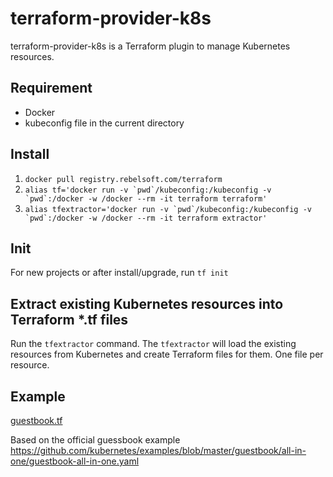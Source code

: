 # terraform-provider-k8s
terraform-provider-k8s is a Terraform plugin to manage Kubernetes resources.

## Requirement
 - Docker
 - kubeconfig file in the current directory
 
## Install
1. ```docker pull registry.rebelsoft.com/terraform```
2. ```alias tf='docker run -v `pwd`/kubeconfig:/kubeconfig -v `pwd`:/docker -w /docker --rm -it terraform terraform'```
3. ```alias tfextractor='docker run -v `pwd`/kubeconfig:/kubeconfig -v `pwd`:/docker -w /docker --rm -it terraform extractor'```


## Init
For new projects or after install/upgrade, run ```tf init```

## Extract existing Kubernetes resources into Terraform *.tf files
Run the ```tfextractor``` command.  The ```tfextractor``` will load the existing resources from Kubernetes and create Terraform files for them.  One file per resource.

## Example
[guestbook.tf](./examples/guestbook/guestbook.tf)

Based on the official guessbook example https://github.com/kubernetes/examples/blob/master/guestbook/all-in-one/guestbook-all-in-one.yaml

